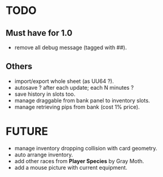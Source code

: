 # TODO
## Must have for 1.0
- remove all debug message (tagged with ##).

## Others
- import/export whole sheet (as UU64 ?).
- autosave ? after each update; each N minutes ?
- save history in slots too.
- manage draggable from bank panel to inventory slots.
- manage retrieving pips from bank (cost 1% price).

# FUTURE
- manage inventory dropping collision with card geometry.
- auto arrange inventory.
- add other races from **Player Species** by Gray Moth.
- add a mouse picture with current equipment.
